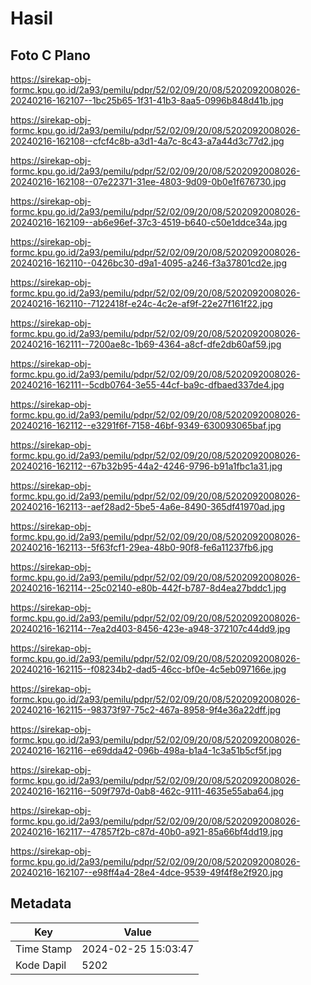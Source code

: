 # Hasil

## Foto C Plano

https://sirekap-obj-formc.kpu.go.id/2a93/pemilu/pdpr/52/02/09/20/08/5202092008026-20240216-162107--1bc25b65-1f31-41b3-8aa5-0996b848d41b.jpg

https://sirekap-obj-formc.kpu.go.id/2a93/pemilu/pdpr/52/02/09/20/08/5202092008026-20240216-162108--cfcf4c8b-a3d1-4a7c-8c43-a7a44d3c77d2.jpg

https://sirekap-obj-formc.kpu.go.id/2a93/pemilu/pdpr/52/02/09/20/08/5202092008026-20240216-162108--07e22371-31ee-4803-9d09-0b0e1f676730.jpg

https://sirekap-obj-formc.kpu.go.id/2a93/pemilu/pdpr/52/02/09/20/08/5202092008026-20240216-162109--ab6e96ef-37c3-4519-b640-c50e1ddce34a.jpg

https://sirekap-obj-formc.kpu.go.id/2a93/pemilu/pdpr/52/02/09/20/08/5202092008026-20240216-162110--0426bc30-d9a1-4095-a246-f3a37801cd2e.jpg

https://sirekap-obj-formc.kpu.go.id/2a93/pemilu/pdpr/52/02/09/20/08/5202092008026-20240216-162110--7122418f-e24c-4c2e-af9f-22e27f161f22.jpg

https://sirekap-obj-formc.kpu.go.id/2a93/pemilu/pdpr/52/02/09/20/08/5202092008026-20240216-162111--7200ae8c-1b69-4364-a8cf-dfe2db60af59.jpg

https://sirekap-obj-formc.kpu.go.id/2a93/pemilu/pdpr/52/02/09/20/08/5202092008026-20240216-162111--5cdb0764-3e55-44cf-ba9c-dfbaed337de4.jpg

https://sirekap-obj-formc.kpu.go.id/2a93/pemilu/pdpr/52/02/09/20/08/5202092008026-20240216-162112--e3291f6f-7158-46bf-9349-630093065baf.jpg

https://sirekap-obj-formc.kpu.go.id/2a93/pemilu/pdpr/52/02/09/20/08/5202092008026-20240216-162112--67b32b95-44a2-4246-9796-b91a1fbc1a31.jpg

https://sirekap-obj-formc.kpu.go.id/2a93/pemilu/pdpr/52/02/09/20/08/5202092008026-20240216-162113--aef28ad2-5be5-4a6e-8490-365df41970ad.jpg

https://sirekap-obj-formc.kpu.go.id/2a93/pemilu/pdpr/52/02/09/20/08/5202092008026-20240216-162113--5f63fcf1-29ea-48b0-90f8-fe6a11237fb6.jpg

https://sirekap-obj-formc.kpu.go.id/2a93/pemilu/pdpr/52/02/09/20/08/5202092008026-20240216-162114--25c02140-e80b-442f-b787-8d4ea27bddc1.jpg

https://sirekap-obj-formc.kpu.go.id/2a93/pemilu/pdpr/52/02/09/20/08/5202092008026-20240216-162114--7ea2d403-8456-423e-a948-372107c44dd9.jpg

https://sirekap-obj-formc.kpu.go.id/2a93/pemilu/pdpr/52/02/09/20/08/5202092008026-20240216-162115--f08234b2-dad5-46cc-bf0e-4c5eb097166e.jpg

https://sirekap-obj-formc.kpu.go.id/2a93/pemilu/pdpr/52/02/09/20/08/5202092008026-20240216-162115--98373f97-75c2-467a-8958-9f4e36a22dff.jpg

https://sirekap-obj-formc.kpu.go.id/2a93/pemilu/pdpr/52/02/09/20/08/5202092008026-20240216-162116--e69dda42-096b-498a-b1a4-1c3a51b5cf5f.jpg

https://sirekap-obj-formc.kpu.go.id/2a93/pemilu/pdpr/52/02/09/20/08/5202092008026-20240216-162116--509f797d-0ab8-462c-9111-4635e55aba64.jpg

https://sirekap-obj-formc.kpu.go.id/2a93/pemilu/pdpr/52/02/09/20/08/5202092008026-20240216-162117--47857f2b-c87d-40b0-a921-85a66bf4dd19.jpg

https://sirekap-obj-formc.kpu.go.id/2a93/pemilu/pdpr/52/02/09/20/08/5202092008026-20240216-162107--e98ff4a4-28e4-4dce-9539-49f4f8e2f920.jpg


## Metadata

| Key        | Value               |
| ---------- | ------------------- |
| Time Stamp | 2024-02-25 15:03:47 |
| Kode Dapil | 5202                |



